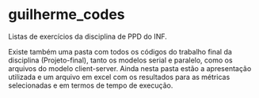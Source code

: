 # guilherme_codes

Listas de exercícios da disciplina de PPD do INF.

Existe também uma pasta com todos os códigos do trabalho final da disciplina (Projeto-final), tanto os modelos serial e paralelo, como os arquivos do modelo client-server. Ainda nesta pasta estão a apresentação utilizada e um arquivo em excel com os resultados para as métricas selecionadas e em termos de tempo de execução.
